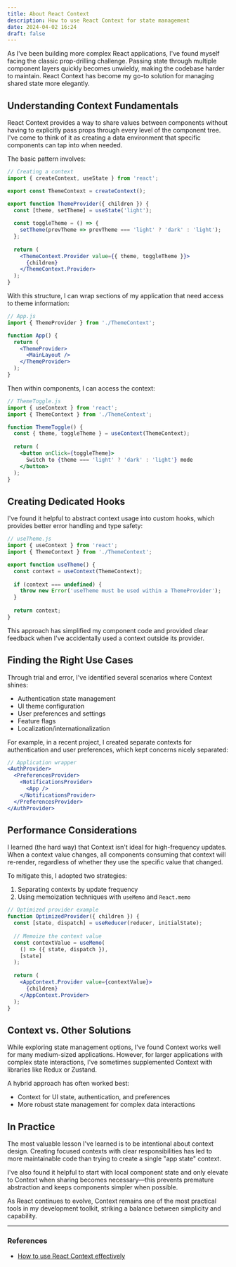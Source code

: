 ```yaml
---
title: About React Context
description: How to use React Context for state management
date: 2024-04-02 16:24
draft: false
---
```

As I've been building more complex React applications, I've found myself facing the classic prop-drilling challenge. Passing state through multiple component layers quickly becomes unwieldy, making the codebase harder to maintain. React Context has become my go-to solution for managing shared state more elegantly.

## Understanding Context Fundamentals

React Context provides a way to share values between components without having to explicitly pass props through every level of the component tree. I've come to think of it as creating a data environment that specific components can tap into when needed.

The basic pattern involves:

```jsx
// Creating a context
import { createContext, useState } from 'react';

export const ThemeContext = createContext();

export function ThemeProvider({ children }) {
  const [theme, setTheme] = useState('light');
  
  const toggleTheme = () => {
    setTheme(prevTheme => prevTheme === 'light' ? 'dark' : 'light');
  };
  
  return (
    <ThemeContext.Provider value={{ theme, toggleTheme }}>
      {children}
    </ThemeContext.Provider>
  );
}
```

With this structure, I can wrap sections of my application that need access to theme information:

```jsx
// App.js
import { ThemeProvider } from './ThemeContext';

function App() {
  return (
    <ThemeProvider>
      <MainLayout />
    </ThemeProvider>
  );
}
```

Then within components, I can access the context:

```jsx
// ThemeToggle.js
import { useContext } from 'react';
import { ThemeContext } from './ThemeContext';

function ThemeToggle() {
  const { theme, toggleTheme } = useContext(ThemeContext);
  
  return (
    <button onClick={toggleTheme}>
      Switch to {theme === 'light' ? 'dark' : 'light'} mode
    </button>
  );
}
```

## Creating Dedicated Hooks

I've found it helpful to abstract context usage into custom hooks, which provides better error handling and type safety:

```jsx
// useTheme.js
import { useContext } from 'react';
import { ThemeContext } from './ThemeContext';

export function useTheme() {
  const context = useContext(ThemeContext);
  
  if (context === undefined) {
    throw new Error('useTheme must be used within a ThemeProvider');
  }
  
  return context;
}
```

This approach has simplified my component code and provided clear feedback when I've accidentally used a context outside its provider.

## Finding the Right Use Cases

Through trial and error, I've identified several scenarios where Context shines:

- Authentication state management
- UI theme configuration
- User preferences and settings
- Feature flags
- Localization/internationalization

For example, in a recent project, I created separate contexts for authentication and user preferences, which kept concerns nicely separated:

```jsx
// Application wrapper
<AuthProvider>
  <PreferencesProvider>
    <NotificationsProvider>
      <App />
    </NotificationsProvider>
  </PreferencesProvider>
</AuthProvider>
```

## Performance Considerations

I learned (the hard way) that Context isn't ideal for high-frequency updates. When a context value changes, all components consuming that context will re-render, regardless of whether they use the specific value that changed.

To mitigate this, I adopted two strategies:

1. Separating contexts by update frequency
2. Using memoization techniques with `useMemo` and `React.memo`

```jsx
// Optimized provider example
function OptimizedProvider({ children }) {
  const [state, dispatch] = useReducer(reducer, initialState);
  
  // Memoize the context value
  const contextValue = useMemo(
    () => ({ state, dispatch }), 
    [state]
  );
  
  return (
    <AppContext.Provider value={contextValue}>
      {children}
    </AppContext.Provider>
  );
}
```

## Context vs. Other Solutions

While exploring state management options, I've found Context works well for many medium-sized applications. However, for larger applications with complex state interactions, I've sometimes supplemented Context with libraries like Redux or Zustand.

A hybrid approach has often worked best:
- Context for UI state, authentication, and preferences
- More robust state management for complex data interactions

## In Practice

The most valuable lesson I've learned is to be intentional about context design. Creating focused contexts with clear responsibilities has led to more maintainable code than trying to create a single "app state" context.

I've also found it helpful to start with local component state and only elevate to Context when sharing becomes necessary—this prevents premature abstraction and keeps components simpler when possible.

As React continues to evolve, Context remains one of the most practical tools in my development toolkit, striking a balance between simplicity and capability.

---

### References

- [How to use React Context effectively](https://kentcdodds.com/blog/how-to-use-react-context-effectively)